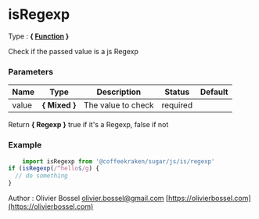 # isRegexp

<!-- @namespace: sugar.js.is.isRegexp -->

Type : **{ [Function](https://developer.mozilla.org/fr/docs/Web/JavaScript/Reference/Objets_globaux/Function) }**


Check if the passed value is a js Regexp



### Parameters
Name  |  Type  |  Description  |  Status  |  Default
------------  |  ------------  |  ------------  |  ------------  |  ------------
value  |  **{ Mixed }**  |  The value to check  |  required  |

Return **{ Regexp }** true if it's a Regexp, false if not

### Example
```js
	import isRegexp from '@coffeekraken/sugar/js/is/regexp'
if (isRegexp(/^hello$/g) {
  // do something
}
```
Author : Olivier Bossel [olivier.bossel@gmail.com](mailto:olivier.bossel@gmail.com) [https://olivierbossel.com](https://olivierbossel.com)